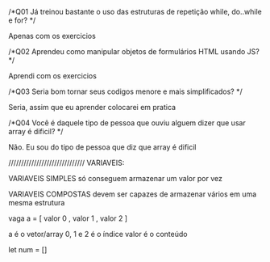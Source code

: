 /*Q01
Já treinou bastante o uso das estruturas de repetição while, do..while e for?
*/

Apenas com os exercicios

/*Q02
Aprendeu como manipular objetos de formulários HTML usando JS?
*/

Aprendi com os exercicios

/*Q03
Seria bom tornar seus codigos menore e mais simplificados?
*/

Seria, assim que eu aprender colocarei em pratica

/*Q04
Você é daquele tipo de pessoa que ouviu alguem dizer que usar array é dificil?
*/

Não. Eu sou do tipo de pessoa que diz que array é dificil

//////////////////////////////
VARIAVEIS:

VARIAVEIS SIMPLES só conseguem armazenar um valor por vez

VARIAVEIS COMPOSTAS devem ser capazes de armazenar vários em uma mesma estrutura

vaga a = [ valor 0 , valor 1 , valor 2 ]

a é o vetor/array
0, 1 e 2 é o índice
valor é o conteúdo

let num = []